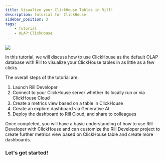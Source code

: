 ```yaml
---
title: Visualize your ClickHouse Tables in Rill!
description: tutorial for ClickHouse
sidebar_position: 3
tags:
    - Tutorial
    - OLAP:ClickHouse
---
```


<img src = '/img/tutorials/ch/clickhouse-rill.png' class='rounded-gif' />
<br />


In this tutorial, we will discuss how to use ClickHouse as the default OLAP database with Rill to visualize your ClickHouse tables in as little as a few clicks. 

The overall steps of the tutorial are:
1. Launch Rill Developer
2. Connect to your ClickHouse server whether its locally run or via ClickHouse Cloud
3. Create a metrics view based on a table in ClickHouse
4. Create an explore dashboard via Generative AI
5. Deploy the dashboard to Rill Cloud, and share to colleagues

Once completed, you will have a basic understanding of how to use Rill Developer with ClickHouse and can customize the Rill Developer project to create further metrics view based on ClickHouse table and create more dashboards. 

### Let's get started!